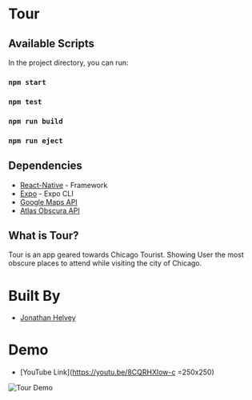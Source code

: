 # Tour

## Available Scripts

In the project directory, you can run:

### `npm start`

### `npm test`

### `npm run build`

### `npm run eject`

## Dependencies

- [React-Native](https://facebook.github.io/react-native/) - Framework
- [Expo](https://expo.io//) - Expo CLI
- [Google Maps API](hhttps://developers.google.com/maps/documentation/)
- [Atlas Obscura API](https://atlas-obscura-api.herokuapp.com/)

## What is Tour?
Tour is an app geared towards Chicago Tourist.  Showing User the most obscure places to attend while visiting the city of Chicago. 

# Built By
- [Jonathan Helvey](https://github.com/JonathanHelvey)
# Demo
- [YouTube Link](https://youtu.be/8CQRHXlow-c =250x250)

![Tour Demo](Tour.gif)
